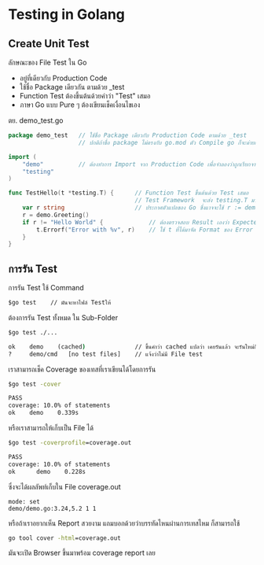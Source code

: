 # Testing in Golang

## Create Unit Test

ลักษณะของ File Test ใน Go

- อยู่ที่เดียวกับ Production Code
- ใช้ชื่อ Package เดียวกัน ตามด้วย _test
- Function Test ต้องขึ้นต้นด้วยคำว่า "Test" เสมอ
- ภาษา Go แบบ Pure ๆ ต้องเขียนเช็คเงื่อนไขเอง

ตย. demo_test.go

```go
package demo_test   // ใช้ชื่อ Package เดียวกับ Production Code ตามด้วย _test
                    // ปกติถ้าชื่อ package ไม่ตรงกับ go.mod ตัว Compile go ก็จะด่ายกเว้นเป็นกรณีของ test

import (
    "demo"          // ต้องทำการ Import จาก Production Code เพื่อจำลองว่าถูกเรียกจาก นอก Package ของ Production
    "testing"       
)

func TestHello(t *testing.T) {      // Function Test ขึ้นต้นด้วย Test เสมอ
                                    // Test Framework  จะส่ง testing.T มาให้เราใช้
    var r string                    // ประกาศตัวแปลของ Go ซึ่งแาจจะใช้ r := demo.Greeting() ได้
    r = demo.Greeting()
    if r != "Hello World" {             // ต้องตรวจสอบ Result เองว่า Expected กับ Actual เท่ากันไหม
        t.Errorf("Error with %v", r)    // ใช้ t ที่ได้มาจัด Format ของ Error เวลา Test ไม่ผ่าน
    }
}
```

## การรัน Test

การรัน Test ใช้ Command

```cmd
$go test    // มันจะหาไฟล์ Testให้
```

ต้องการรัน Test ทั้งหมด ใน Sub-Folder

```cmd
$go test ./...

ok    demo    (cached)              // ขึ้นคำว่า cached แปลว่า เคยรันแล้ว จะรันใหม่ก็ต่อเมื่อ Production Code เปลี่ยน
?     demo/cmd   [no test files]    // แจ้งว่าไม่มี File test
```

เราสามารถเช็ค Coverage ของเทสที่เราเขียนได้โดยการรัน

```cmd
$go test -cover

PASS
coverage: 10.0% of statements
ok    demo    0.339s
```

หรือเราสามารถให้เก็บเป็น File ได้

```cmd
$go test -coverprofile=coverage.out

PASS
coverage: 10.0% of statements
ok      demo    0.228s
```

ซึ่งจะได้ผลลัพท์เก็บใน File coverage.out

```text
mode: set
demo/demo.go:3.24,5.2 1 1
```

หรือถ้าเราอยากเห็น Report สวยงาม แถมบอกด้วยว่าบรรทัดไหนผ่านการเทสไหม ก็สามารถใช้

```cmd
go tool cover -html=coverage.out
```

มันจะเปิด Browser ขึ้นมาพร้อม coverage report เลย
